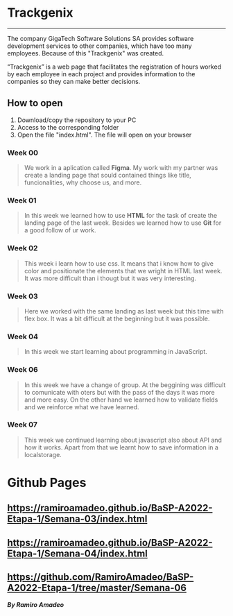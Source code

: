 # Trackgenix
***
The company GigaTech Software Solutions SA provides software development services to other companies, which have too many employees. Because of this "Trackgenix" was created.

“Trackgenix” is a web page that facilitates the registration of hours worked by each employee in each project and provides information to the companies so they can make better decisions.

## How to open

1. Download/copy the repository to your PC
2. Access to the corresponding folder
3. Open the file "index.html". The file will open on your browser

### Week 00

> We work in a aplication called **Figma**. My work with my partner was create a landing page that sould contained things like title, funcionalities, why choose us, and more.

### Week 01

> In this week we learned how to use **HTML** for the task of create the landing page of the last week. Besides we learned how to use **Git** for a good follow of ur work.

### Week 02
> This week i learn how to use css. It means that i know how to give color and positionate the elements that we wright in HTML last week. It was more difficult than i thougt but it was very interesting.

### Week 03
> Here we worked with the same landing as last week but this time with flex box. It was a bit difficult at the beginning but it was possible.

### Week 04
> In this week we start learning about programming in JavaScript.

### Week 06
> In this week we have a change of group. At the beggining was difficult to comunicate with oters but with the pass of the days it was more and more easy. On the other hand we learned how to validate fields and we reinforce what we have learned.

### Week 07
> This week we continued learning about javascript also about API and how it works. Apart from that we learnt how to save information in a localstorage.
# Github Pages
## https://ramiroamadeo.github.io/BaSP-A2022-Etapa-1/Semana-03/index.html
## https://ramiroamadeo.github.io/BaSP-A2022-Etapa-1/Semana-04/index.html
## https://github.com/RamiroAmadeo/BaSP-A2022-Etapa-1/tree/master/Semana-06

**_By Ramiro Amadeo_**